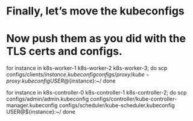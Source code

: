 # Finally, let’s move the kubeconfigs
# Now push them as you did with the TLS certs and configs.

for instance in k8s-worker-1 k8s-worker-2 k8s-worker-3; do
  scp configs/clients/${instance}.kubeconfig configs/proxy/kube-proxy.kubeconfig USER@${instance}:~/
done

for instance in k8s-controller-0 k8s-controller-1 k8s-controller-2; do
  scp configs/admin/admin.kubeconfig configs/controller/kube-controller-manager.kubeconfig configs/scheduler/kube-scheduler.kubeconfig USER@${instance}:~/
done